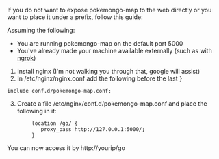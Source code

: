 If you do not want to expose pokemongo-map to the web directly or you want to place it under a prefix, follow this guide:

Assuming the following:

* You are running pokemongo-map on the default port 5000
* You've already made your machine available externally (such as with [ngrok](https://github.com/AHAAAAAAA/PokemonGo-Map/wiki/How-to-make-your-map-available-externally:-NGROK-Method))

1. Install nginx (I'm not walking you through that, google will assist)
2. In /etc/nginx/nginx.conf add the following before the last `}`

```
include conf.d/pokemongo-map.conf;
```

3. Create a file /etc/nginx/conf.d/pokemongo-map.conf and place the following in it:

```
        location /go/ {
           proxy_pass http://127.0.0.1:5000/;
        }
```

You can now access it by http://yourip/go

